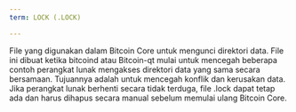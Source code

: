 ```yaml
---
term: LOCK (.LOCK)

---
```

File yang digunakan dalam Bitcoin Core untuk mengunci direktori data. File ini dibuat ketika bitcoind atau Bitcoin-qt mulai untuk mencegah beberapa contoh perangkat lunak mengakses direktori data yang sama secara bersamaan. Tujuannya adalah untuk mencegah konflik dan kerusakan data. Jika perangkat lunak berhenti secara tidak terduga, file .lock dapat tetap ada dan harus dihapus secara manual sebelum memulai ulang Bitcoin Core.